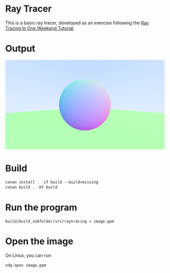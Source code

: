 # Ray Tracer

This is a basic ray tracer, developed as an exercise following the [Ray Tracing In One Weekend Tutorial](https://raytracing.github.io/books/RayTracingInOneWeekend.html).

# Output

![](img/output.png)

# Build

```
conan install . -if build --build=missing
conan build . -bf build
```

# Run the program

```
build/build_subfolder/src/raytracing > image.ppm
```

# Open the image

On Linux, you can run

```
xdg-open image.ppm
```
